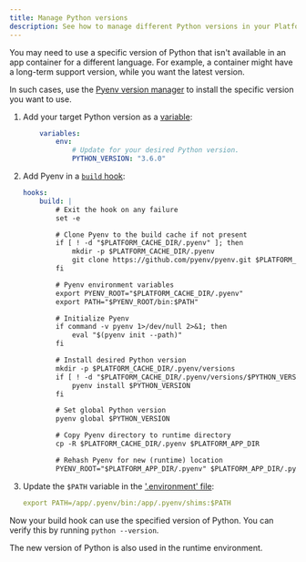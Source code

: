 ```yaml
---
title: Manage Python versions
description: See how to manage different Python versions in your Platform.sh containers.
---
```


You may need to use a specific version of Python that isn't available in an app container for a different language.
For example, a container might have a long-term support version, while you want the latest version.

In such cases, use the [Pyenv version manager](https://github.com/pyenv/pyenv)
to install the specific version you want to use.

1. Add your target Python version as a [variable](../../development/variables/_index.md):

   ```yaml {location=".platform.app.yaml"}
       variables:
           env:
               # Update for your desired Python version.
               PYTHON_VERSION: "3.6.0"
   ```

2. Add Pyenv in a [`build` hook](../../create-apps/hooks/hooks-comparison.md#build-hook):

   ```yaml {location=".platform.app.yaml"}
   hooks:
       build: |
           # Exit the hook on any failure
           set -e

           # Clone Pyenv to the build cache if not present
           if [ ! -d "$PLATFORM_CACHE_DIR/.pyenv" ]; then
               mkdir -p $PLATFORM_CACHE_DIR/.pyenv
               git clone https://github.com/pyenv/pyenv.git $PLATFORM_CACHE_DIR/.pyenv
           fi

           # Pyenv environment variables
           export PYENV_ROOT="$PLATFORM_CACHE_DIR/.pyenv"
           export PATH="$PYENV_ROOT/bin:$PATH"

           # Initialize Pyenv
           if command -v pyenv 1>/dev/null 2>&1; then
               eval "$(pyenv init --path)"
           fi

           # Install desired Python version
           mkdir -p $PLATFORM_CACHE_DIR/.pyenv/versions
           if [ ! -d "$PLATFORM_CACHE_DIR/.pyenv/versions/$PYTHON_VERSION" ]; then
               pyenv install $PYTHON_VERSION
           fi

           # Set global Python version
           pyenv global $PYTHON_VERSION

           # Copy Pyenv directory to runtime directory
           cp -R $PLATFORM_CACHE_DIR/.pyenv $PLATFORM_APP_DIR

           # Rehash Pyenv for new (runtime) location
           PYENV_ROOT="$PLATFORM_APP_DIR/.pyenv" $PLATFORM_APP_DIR/.pyenv/bin/pyenv rehash
   ```

3. Update the `$PATH` variable in the ['.environment' file](../../development/variables/set-variables.md#set-variables-via-script):

    ```yaml {location=".environment"}
    export PATH=/app/.pyenv/bin:/app/.pyenv/shims:$PATH
    ```

Now your build hook can use the specified version of Python.
You can verify this by running `python --version`.

The new version of Python is also used in the runtime environment.
